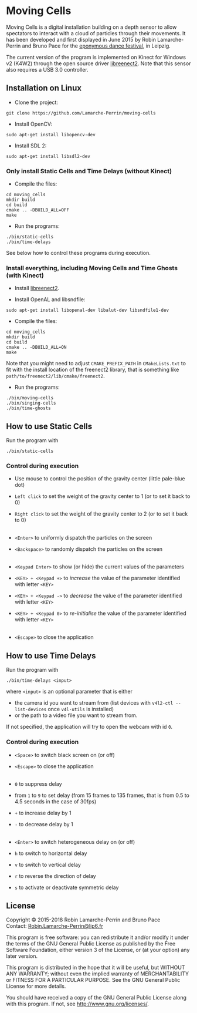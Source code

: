 # Moving Cells

Moving Cells is a digital installation building on a depth sensor to allow spectators to interact with a cloud of particles through their movements. It has been developed and first displayed in June 2015 by Robin Lamarche-Perrin and Bruno Pace for the [eponymous dance festival](http://www.movingcells.org), in Leipzig.

The current version of the program is implemented on Kinect for Windows v2 (K4W2) through the open source driver [libreenect2](https://github.com/OpenKinect/libfreenect2). Note that this sensor also requires a USB 3.0 controller.

## Installation on Linux

* Clone the project:
```
git clone https://github.com/Lamarche-Perrin/moving-cells
```

* Install OpenCV:
```
sudo apt-get install libopencv-dev
```

* Install SDL 2:
```
sudo apt-get install libsdl2-dev
```


### Only install Static Cells and Time Delays (without Kinect)

* Compile the files:
```
cd moving_cells
mkdir build
cd build
cmake .. -DBUILD_ALL=OFF
make
```

* Run the programs:
```
./bin/static-cells
./bin/time-delays
```

See below how to control these programs during execution.


### Install everything, including Moving Cells and Time Ghosts (with Kinect)

* Install [libreenect2](https://github.com/OpenKinect/libfreenect2).

* Install OpenAL and libsndfile:
```
sudo apt-get install libopenal-dev libalut-dev libsndfile1-dev
```

* Compile the files:
```
cd moving_cells
mkdir build
cd build
cmake .. -DBUILD_ALL=ON
make
```

Note that you might need to adjust `CMAKE_PREFIX_PATH` in `CMakeLists.txt` to fit with the install location of the freenect2 library, that is something like `path/to/freenect2/lib/cmake/freenect2`.

* Run the programs:
```
./bin/moving-cells
./bin/singing-cells
./bin/time-ghosts
```

## How to use Static Cells

Run the program with
```
./bin/static-cells
```

### Control during execution

* Use mouse to control the position of the gravity center (little pale-blue dot)
* `Left click` to set the weight of the gravity center to 1 (or to set it back to 0)
* `Right click` to set the weight of the gravity center to 2 (or to set it back to 0)
<br/><br/>

* `<Enter>` to uniformly dispatch the particles on the screen
* `<Backspace>` to randomly dispatch the particles on the screen
<br/><br/>

* `<Keypad Enter>` to show (or hide) the current values of the parameters
* `<KEY> + <Keypad +>` to *increase* the value of the parameter identified with letter `<KEY>`
* `<KEY> + <Keypad ->` to *decrease* the value of the parameter identified with letter `<KEY>`
* `<KEY> + <Keypad 0>` to *re-initialise* the value of the parameter identified with letter `<KEY>`
<br/><br/>

* `<Escape>` to close the application


## How to use Time Delays

Run the program with
```
./bin/time-delays <input>
```
where `<input>` is an optional parameter that is either
* the camera id you want to stream from (list devices with `v4l2-ctl --list-devices` once `v4l-utils` is installed)
* or the path to a video file you want to stream from.

If not specified, the application will try to open the webcam with id `0`.


### Control during execution

* `<Space>` to switch black screen on (or off)
* `<Escape>` to close the application
<br/><br/>

* `0` to suppress delay
* from `1` to `9` to set delay (from 15 frames to 135 frames, that is from 0.5 to 4.5 seconds in the case of 30fps)
* `+` to increase delay by 1
* `-` to decrease delay by 1
<br/><br/>

* `<Enter>` to switch heterogeneous delay on (or off)
* `h` to switch to horizontal delay
* `v` to switch to vertical delay
* `r` to reverse the direction of delay
* `s` to activate or deactivate symmetric delay

## License
Copyright © 2015-2018 Robin Lamarche-Perrin and Bruno Pace  
Contact: <Robin.Lamarche-Perrin@lip6.fr>

This program is free software: you can redistribute it and/or modify it under the terms of the GNU General Public License as published by the Free Software Foundation, either version 3 of the License, or (at your option) any later version.

This program is distributed in the hope that it will be useful, but WITHOUT ANY WARRANTY; without even the implied warranty of MERCHANTABILITY or FITNESS FOR A PARTICULAR PURPOSE. See the GNU General Public License for more details.

You should have received a copy of the GNU General Public License along with this program. If not, see <http://www.gnu.org/licenses/>.
